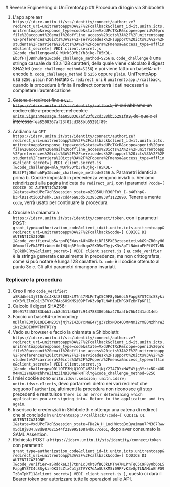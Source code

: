 # Reverse Engineering di UniTrentoApp
## Procedura di login via Shibboleth
1. L'app apre `GET https://idsrv.unitn.it/sts/identity/connect/authorize?redirect_uri=unitrentoapp%3A%2F%2Fcallback&client_id=it.unitn.icts.unitrentoapp&response_type=code&state=VxdUPcTXcR&scope=openid%20profile%20account%20email%20offline_access%20icts%3A%2F%2Funitrentoapp%2Fpreferences%20icts%3A%2F%2Fservicedesk%2Fsupport%20icts%3A%2F%2Fstudente%2Fcarriera%20icts%3A%2F%2Fopera%2Fmensa&access_type=offline&client_secret=[ VEDI client.secret.js ]&code_challenge=mlG_WUrkSDYbJYh3jkg-TH5KDL-Eb3fFTjDBmhuhPpI&code_challenge_method=S256`
  a. `code_challenge` è una stringa casuale da 43 a 128 caratteri, della quale viene calcolato il digest SHA256 (`code_challenge_method=S256`) e poi viene fatto un base64-url-encode
  b. `code_challenge_method` è `S256` oppure `plain`. UniTrentoApp usa `S256`. `plain` non testato
  c. `redirect_uri` è `unitrentoapp://callback`, quando la procedura è finita il redirect conterrà i dati necessari a completare l'autenticazione
2. <s>Catena di redirect fino a `GET https://idsrv.unitn.it/sts/identity/callback`, in cui abbiamo un codice utile a procedere, nel cookie `unitn.SignInMessage.fea8500367af23f02cd388bb55291f89`, del quale ci interessa `fea8500367af23f02cd388bb55291f89`.</s>
3. Andiamo su `GET https://idsrv.unitn.it/sts/identity/connect/authorize?redirect_uri=unitrentoapp%3A%2F%2Fcallback&client_id=it.unitn.icts.unitrentoapp&response_type=code&state=VxdUPcTXcR&scope=openid%20profile%20account%20email%20offline_access%20icts%3A%2F%2Funitrentoapp%2Fpreferences%20icts%3A%2F%2Fservicedesk%2Fsupport%20icts%3A%2F%2Fstudente%2Fcarriera%20icts%3A%2F%2Fopera%2Fmensa&access_type=offline&client_secret=[ VEDI client.secret.js ]&code_challenge=mlG_WUrkSDYbJYh3jkg-TH5KDL-Eb3fFTjDBmhuhPpI&code_challenge_method=S256`
  a. Parametri identici a prima
  b. Cookie impostati in precedenza vengono inviati
  c. Veniamo reindirizzati alla pagina indicata da `redirect_uri`, con i parametri `?code=[ CODICE DI AUTENTICAZIONE ]&state=VxdUPcTXcR&session_state=oZSD5OUHR30PFoY_I-b46YnpG-b3PlD1IRti6Oihshk.16a7cdd46a83d53138520838f1122890`. Tenere a mente `code`, verrà usato per continuare la procedura.

4. Cruciale la chiamata a `https://idsrv.unitn.it/sts/identity/connect/token`, con i parametri POST: `grant_type=authorization_code&client_id=it.unitn.icts.unitrentoapp&redirect_uri=unitrentoapp%3A%2F%2Fcallback&code=[ CODICE DI AUTENTICAZIONE ]&code_verifier=Lb5wrpnFQ5WasrAUnGBotiDF15PXE8zteseietLwkG9nZR0nyH08GmoxftvFkAFFlrWoei6dIHQiq3Pfodhqu2SXD5wZDyjvK3v8pTLNAmiuEHPfG9TzBNTp8kBkCRty&client_secret=[ VEDI client.secret.js ]`
  a. `code_verifier` è la stringa generata casualmente in precedenza, ma non crittografata, come si può notare è lunga 128 caratteri.
  b. `code` è il codice ottenuto al punto 3c
  c. Gli altri parametri rimangono invariati.

### Replicare la procedura
1. Creo il mio `code_verifier`: `aSRddkeL3j7tDn1cJXkt8fBQ3kLMTn47MLPnTqC5C9F8y0b6oL5FapgBYSTC4cSSykirOK3fLZlxCo1j3TVYK7dAoSUSKMSi09PFvK3v8pTLNAMiuEhPG9TzBnTpKF11`
2. Calcolo il digest SHA256: `89e9172458283bbb3ccb8d611a8b87c914788386b6ba478aafb76b4241ad14eb`
3. Faccio un base64-urlencoding: `ODllOTE3MjQ1ODI4M2JiYjNjY2I4ZDYxMWE4Yjg3YzkxNDc4ODM4NmI2YmE0NzhhYWZiNzZiNDI0MWFkMTRlYg`
4. Vado su browser e faccio la chiamata a Shibboleth: `https://idsrv.unitn.it/sts/identity/connect/authorize?redirect_uri=unitrentoapp%3A%2F%2Fcallback&client_id=it.unitn.icts.unitrentoapp&response_type=code&state=VxdUPcTXcR&scope=openid%20profile%20account%20email%20offline_access%20icts%3A%2F%2Funitrentoapp%2Fpreferences%20icts%3A%2F%2Fservicedesk%2Fsupport%20icts%3A%2F%2Fstudente%2Fcarriera%20icts%3A%2F%2Fopera%2Fmensa&access_type=offline&client_secret=[ VEDI client.secret.js ]&code_challenge=ODllOTE3MjQ1ODI4M2JiYjNjY2I4ZDYxMWE4Yjg3YzkxNDc4ODM4NmI2YmE0NzhhYWZiNzZiNDI0MWFkMTRlYg&code_challenge_method=S256`
5. I miei cookie sono `unitn.idsvr.session; unitn.idsrv; unitn.idsvr.clients`, devo portarmeli dietro nei vari redirect che seguono l'`authorize`, altrimenti la procedura non riconosce gli step precedenti e restituisce `There is an error determining which application you are signing into. Return to the application and try again`.
6. Inserisco le credenziali in Shibboleth e ottengo una catena di redirect che si conclude in `unitrentoapp://callback/?code=[ CODICE DI AUTENTICAZIONE ]&state=VxdUPcTXcR&session_state=FDa2A_H_LucHWctqBxQyaimau7PN387Rwwm5di8j9U4.88d987021544f218995108a4b677ce61`, dopo aver consumato la SAML Assertion.
7. Richiesta POST a `https://idsrv.unitn.it/sts/identity/connect/token` con parametri: `grant_type=authorization_code&client_id=it.unitn.icts.unitrentoapp&redirect_uri=unitrentoapp%3A%2F%2Fcallback&code=[ CODICE DI AUTENTICAZIONE ]&code_verifier=aSRddkeL3j7tDn1cJXkt8fBQ3kLMTn47MLPnTqC5C9F8y0b6oL5FapgBYSTC4cSSykirOK3fLZlxCo1j3TVYK7dAoSUSKMSi09PFvK3v8pTLNAMiuEhPG9TzBnTpKF11&client_secret=[ VEDI client.secret.js ]`, questo ci darà il Bearer token per autorizzare tutte le operazioni sulle API.